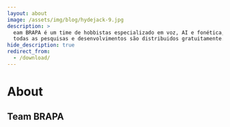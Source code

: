 ```yaml
---
layout: about
image: /assets/img/blog/hydejack-9.jpg
description: >
  eam BRAPA é um time de hobbistas especializado em voz, AI e fonética, 
  todas as pesquisas e desenvolvimentos são distribuidos gratuitamente.
hide_description: true
redirect_from:
  - /download/
---
```


# About

<!--author-->

## Team BRAPA
